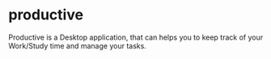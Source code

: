 # productive
Productive is a Desktop application, that can helps you to keep track of your Work/Study time and manage your tasks.

